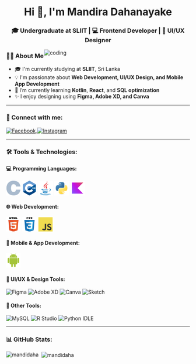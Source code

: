 <h1 align="center">Hi 👋, I'm Mandira Dahanayake</h1>
<h3 align="center">🎓 Undergraduate at SLIIT | 💻 Frontend Developer | 🎨 UI/UX Designer</h3>

<img align="right" alt="coding" width="400" src="https://cdn.dribbble.com/users/4055494/screenshots/15215756/media/d2b66c4ca0192aa26d103448b3d1518b.gif" />

### 🙋‍♀️ About Me
- 🎓 I'm currently studying at **SLIIT**, Sri Lanka  
- 💡 I'm passionate about **Web Development, UI/UX Design, and Mobile App Development**
- 🌱 I’m currently learning **Kotlin**, **React**, and **SQL optimization**
- ✨ I enjoy designing using **Figma, Adobe XD, and Canva**

---

### 🔗 Connect with me:
<p>
  <a href="https://www.facebook.com/share/1APukSFgeJ/?mibextid=wwXIfr" target="blank">
    <img align="center" src="https://raw.githubusercontent.com/rahuldkjain/github-profile-readme-generator/master/src/images/icons/Social/facebook.svg" alt="Facebook" height="30" width="40" />
  </a>
  <a href="https://www.instagram.com/_p_a_v_iii?igsh=ZW5vOXhrd3ZrNGg5&utm_source=qr" target="blank">
    <img align="center" src="https://raw.githubusercontent.com/rahuldkjain/github-profile-readme-generator/master/src/images/icons/Social/instagram.svg" alt="Instagram" height="30" width="40" />
  </a>
</p>

---

### 🛠️ Tools & Technologies:

#### 💻 Programming Languages:
<p>
  <img src="https://raw.githubusercontent.com/devicons/devicon/master/icons/c/c-original.svg" alt="C" width="40" height="40"/>
  <img src="https://raw.githubusercontent.com/devicons/devicon/master/icons/cplusplus/cplusplus-original.svg" alt="C++" width="40" height="40"/>
  <img src="https://raw.githubusercontent.com/devicons/devicon/master/icons/java/java-original.svg" alt="Java" width="40" height="40"/>
  <img src="https://raw.githubusercontent.com/devicons/devicon/master/icons/python/python-original.svg" alt="Python" width="40" height="40"/>
  <img src="https://raw.githubusercontent.com/devicons/devicon/master/icons/kotlin/kotlin-original.svg" alt="Kotlin" width="40" height="40"/>
</p>

#### 🌐 Web Development:
<p>
  <img src="https://raw.githubusercontent.com/devicons/devicon/master/icons/html5/html5-original-wordmark.svg" alt="HTML5" width="40" height="40"/>
  <img src="https://raw.githubusercontent.com/devicons/devicon/master/icons/css3/css3-original-wordmark.svg" alt="CSS3" width="40" height="40"/>
  <img src="https://raw.githubusercontent.com/devicons/devicon/master/icons/javascript/javascript-original.svg" alt="JavaScript" width="40" height="40"/>
</p>

#### 📱 Mobile & App Development:
<p>
  <img src="https://raw.githubusercontent.com/devicons/devicon/master/icons/android/android-original.svg" alt="Android Studio" width="40" height="40"/>
</p>

#### 🎨 UI/UX & Design Tools:
<p>
  <img src="https://upload.wikimedia.org/wikipedia/commons/3/33/Figma-logo.svg" alt="Figma" width="40" height="40"/>
  <img src="https://img.icons8.com/color/48/000000/adobe-xd.png" alt="Adobe XD" width="40" height="40"/>
  <img src="https://img.icons8.com/color/48/000000/canva.png" alt="Canva" width="40" height="40"/>
  <img src="https://cdn.worldvectorlogo.com/logos/sketch-2.svg" alt="Sketch" width="40" height="40"/>
</p>

#### 🧰 Other Tools:
<p>
  <img src="https://cdn.jsdelivr.net/gh/devicons/devicon/icons/mysql/mysql-original.svg" alt="MySQL" width="40" height="40"/>
  <img src="https://img.icons8.com/color/48/000000/r-project.png" alt="R Studio" width="40" height="40"/>
  <img src="https://upload.wikimedia.org/wikipedia/commons/6/6a/IDLE_Icon.png" alt="Python IDLE" width="40" height="40"/>
</p>

---

### 📊 GitHub Stats:
<p>
  <img align="left" src="https://github-readme-stats.vercel.app/api/top-langs?username=mandidaha&show_icons=true&locale=en&layout=compact" alt="mandidaha" />
</p>

<p>&nbsp;
  <img align="center" src="https://github-readme-stats.vercel.app/api?username=mandidaha&show_icons=true&locale=en" alt="mandidaha" />
</p>
